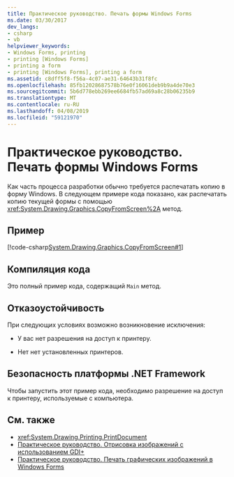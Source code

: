 ```yaml
---
title: Практическое руководство. Печать формы Windows Forms
ms.date: 03/30/2017
dev_langs:
- csharp
- vb
helpviewer_keywords:
- Windows Forms, printing
- printing [Windows Forms]
- printing a form
- printing [Windows Forms], printing a form
ms.assetid: c8dff5f8-f56a-4c07-ae31-64643b31f8fc
ms.openlocfilehash: 85fb12028687578b76e0f16061deb9b9a4de70e3
ms.sourcegitcommit: 5b6d778ebb269ee6684fb57ad69a8c28b06235b9
ms.translationtype: MT
ms.contentlocale: ru-RU
ms.lasthandoff: 04/08/2019
ms.locfileid: "59121970"
---
```

# <a name="how-to-print-a-windows-form"></a>Практическое руководство. Печать формы Windows Forms
Как часть процесса разработки обычно требуется распечатать копию в форму Windows. В следующем примере кода показано, как распечатать копию текущей формы с помощью <xref:System.Drawing.Graphics.CopyFromScreen%2A> метод.  
  
## <a name="example"></a>Пример  
 [!code-csharp[System.Drawing.Graphics.CopyFromScreen#1](~/samples/snippets/csharp/VS_Snippets_Winforms/System.Drawing.Graphics.CopyFromScreen/CS/Form1.cs#1)]
   
  
## <a name="compiling-the-code"></a>Компиляция кода  
 Это полный пример кода, содержащий `Main` метод.  
  
## <a name="robust-programming"></a>Отказоустойчивость  
 При следующих условиях возможно возникновение исключения:  
  
-   У вас нет разрешения на доступ к принтеру.  
  
-   Нет нет установленных принтеров.  
  
## <a name="net-framework-security"></a>Безопасность платформы .NET Framework  
 Чтобы запустить этот пример кода, необходимо разрешение на доступ к принтеру, используемые с компьютера.  
  
## <a name="see-also"></a>См. также

- <xref:System.Drawing.Printing.PrintDocument>
- [Практическое руководство. Отрисовка изображений с использованием GDI+](how-to-render-images-with-gdi.md)
- [Практическое руководство. Печать графических изображений в Windows Forms](how-to-print-graphics-in-windows-forms.md)
